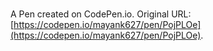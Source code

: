 # 

A Pen created on CodePen.io. Original URL: [https://codepen.io/mayank627/pen/PojPLOe](https://codepen.io/mayank627/pen/PojPLOe).


